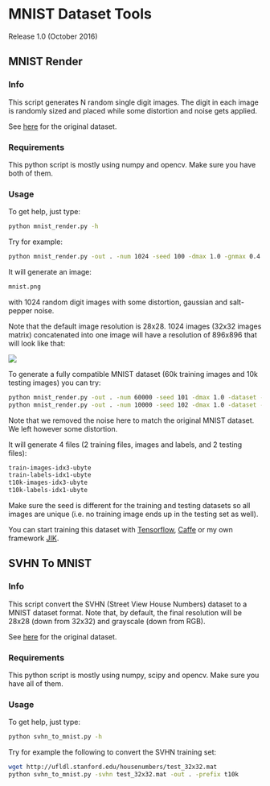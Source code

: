 # MNIST Dataset Tools

Release 1.0 (October 2016)

## MNIST Render

### Info

This script generates N random single digit images.
The digit in each image is randomly sized and placed while some distortion and
noise gets applied.

See <a href="http://yann.lecun.com/exdb/mnist" target="_blank">here</a> for
the original dataset.

### Requirements

This python script is mostly using numpy and opencv.
Make sure you have both of them.

### Usage

To get help, just type:
```sh
python mnist_render.py -h
```

Try for example:
```sh
python mnist_render.py -out . -num 1024 -seed 100 -dmax 1.0 -gnmax 0.4 -spnmax 0.1 -concat
```

It will generate an image:
```sh
mnist.png
```
with 1024 random digit images with some distortion, gaussian and salt-pepper
noise.

Note that the default image resolution is 28x28.
1024 images (32x32 images matrix) concatenated into one image will have a
resolution of 896x896 that will look like that:

![](https://raw.githubusercontent.com/oliviersoares/mnist_render/master/mnist.png)

To generate a fully compatible MNIST dataset (60k training images and 10k
testing images) you can try:
```sh
python mnist_render.py -out . -num 60000 -seed 101 -dmax 1.0 -dataset -prefix train
python mnist_render.py -out . -num 10000 -seed 102 -dmax 1.0 -dataset -prefix t10k
```

Note that we removed the noise here to match the original MNIST dataset.
We left however some distortion.

It will generate 4 files (2 training files, images and labels, and 2 testing
files):
```sh
train-images-idx3-ubyte
train-labels-idx1-ubyte
t10k-images-idx3-ubyte
t10k-labels-idx1-ubyte
```

Make sure the seed is different for the training and testing datasets so all
images are unique (i.e. no training image ends up in the testing set as well).

You can start training this dataset with
<a href="https://www.tensorflow.org" target="_blank">Tensorflow</a>,
<a href="http://caffe.berkeleyvision.org" target="_blank">Caffe</a>
or my own framework
<a href="https://github.com/oliviersoares/jik" target="_blank">JIK</a>.

## SVHN To MNIST

### Info

This script convert the SVHN (Street View House Numbers) dataset to a MNIST
dataset format.
Note that, by default, the final resolution will be 28x28 (down from 32x32)
and grayscale (down from RGB).

See <a href="http://ufldl.stanford.edu/housenumbers" target="_blank">here</a>
for the original dataset.

### Requirements

This python script is mostly using numpy, scipy and opencv.
Make sure you have all of them.

### Usage

To get help, just type:
```sh
python svhn_to_mnist.py -h
```

Try for example the following to convert the SVHN training set:
```sh
wget http://ufldl.stanford.edu/housenumbers/test_32x32.mat
python svhn_to_mnist.py -svhn test_32x32.mat -out . -prefix t10k
```
